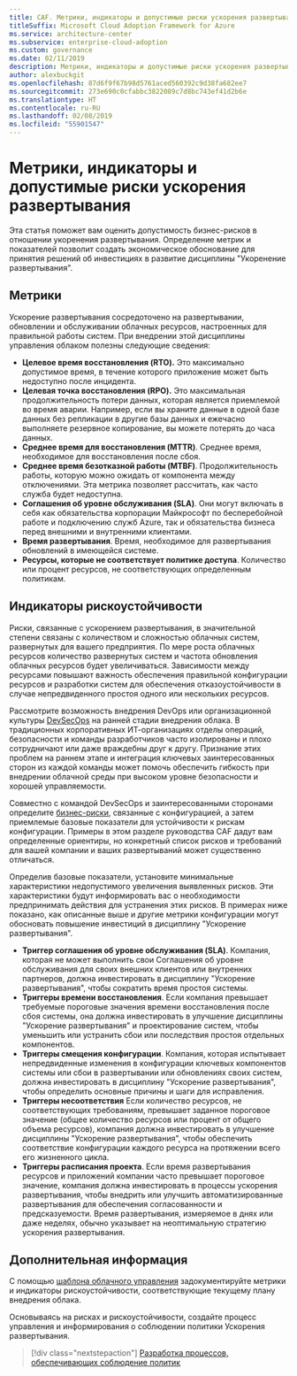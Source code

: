 ```yaml
---
title: CAF. Метрики, индикаторы и допустимые риски ускорения развертывания
titleSuffix: Microsoft Cloud Adoption Framework for Azure
ms.service: architecture-center
ms.subservice: enterprise-cloud-adoption
ms.custom: governance
ms.date: 02/11/2019
description: Метрики, индикаторы и допустимые риски ускорения развертывания
author: alexbuckgit
ms.openlocfilehash: 87d6f9f67b98d5761aced560392c9d38fa682ee7
ms.sourcegitcommit: 273e690c0cfabbc3822089c7d8bc743ef41d2b6e
ms.translationtype: HT
ms.contentlocale: ru-RU
ms.lasthandoff: 02/08/2019
ms.locfileid: "55901547"
---
```

# <a name="deployment-acceleration-metrics-indicators-and-risk-tolerance"></a>Метрики, индикаторы и допустимые риски ускорения развертывания

Эта статья поможет вам оценить допустимость бизнес-рисков в отношении укоренения развертывания. Определение метрик и показателей позволит создать экономическое обоснование для принятия решений об инвестициях в развитие дисциплины "Укоренение развертывания".

## <a name="metrics"></a>Метрики

Ускорение развертывания сосредоточено на развертывании, обновлении и обслуживании облачных ресурсов, настроенных для правильной работы систем. При внедрении этой дисциплины управления облаком полезны следующие сведения:

- **Целевое время восстановления (RTO).** Это максимально допустимое время, в течение которого приложение может быть недоступно после инцидента.
- **Целевая точка восстановления (RPO).** Это максимальная продолжительность потери данных, которая является приемлемой во время аварии. Например, если вы храните данные в одной базе данных без репликации в другие базы данных и ежечасно выполняете резервное копирование, вы можете потерять до часа данных.
- **Среднее время для восстановления (MTTR)**. Среднее время, необходимое для восстановления после сбоя.
- **Среднее время безотказной работы (MTBF)**. Продолжительность работы, которую можно ожидать от компонента между отключениями. Эта метрика позволяет рассчитать, как часто служба будет недоступна.
- **Соглашения об уровне обслуживания (SLA)**. Они могут включать в себя как обязательства корпорации Майкрософт по бесперебойной работе и подключению служб Azure, так и обязательства бизнеса перед внешними и внутренними клиентами.
- **Время развертывания**. Время, необходимое для развертывания обновлений в имеющейся системе.
- **Ресурсы, которые не соответствует политике доступа**. Количество или процент ресурсов, не соответствующих определенным политикам.

## <a name="risk-tolerance-indicators"></a>Индикаторы рискоустойчивости

Риски, связанные с ускорением развертывания, в значительной степени связаны с количеством и сложностью облачных систем, развернутых для вашего предприятия. По мере роста облачных ресурсов количество развернутых систем и частота обновления облачных ресурсов будет увеличиваться. Зависимости между ресурсами повышают важность обеспечения правильной конфигурации ресурсов и разработки систем для обеспечения отказоустойчивости в случае непредвиденного простоя одного или нескольких ресурсов.

<!-- "en-us" location is required for the URL below. -->

Рассмотрите возможность внедрения DevOps или организационной культуры [DevSecOps](https://www.microsoft.com/en-us/securityengineering/devsecops) на ранней стадии внедрения облака. В традиционных корпоративных ИТ-организациях отделы операций, безопасности и команды разработчиков часто изолированы и плохо сотрудничают или даже враждебны друг к другу. Признание этих проблем на раннем этапе и интеграция ключевых заинтересованных сторон из каждой команды может помочь обеспечить гибкость при внедрении облачной среды при высоком уровне безопасности и хорошей управляемости.

Совместно с командой DevSecOps и заинтересованными сторонами определите [бизнес-риски](business-risks.md), связанные с конфигурацией, а затем приемлемые базовые показатели для устойчивости к рискам конфигурации. Примеры в этом разделе руководства CAF дадут вам определенные ориентиры, но конкретный список рисков и требований для вашей компании и ваших развертываний может существенно отличаться.

Определив базовые показатели, установите минимальные характеристики недопустимого увеличения выявленных рисков. Эти характеристики будут информировать вас о необходимости предпринимать действия для устранения этих рисков. В примерах ниже показано, как описанные выше и другие метрики конфигурации могут обосновать повышение инвестиций в дисциплину "Ускорение развертывания".

- **Триггер соглашения об уровне обслуживания (SLA)**. Компания, которая не может выполнить свои Соглашения об уровне обслуживания для своих внешних клиентов или внутренних партнеров, должна инвестировать в дисциплину "Ускорение развертывания", чтобы сократить время простоя системы.
- **Триггеры времени восстановления**. Если компания превышает требуемые пороговые значения времени восстановления после сбоя системы, она должна инвестировать в улучшение дисциплины "Ускорение развертывания" и проектирование систем, чтобы уменьшить или устранить сбои или последствия простоя отдельных компонентов.
- **Триггеры смещения конфигурации**. Компания, которая испытывает непредвиденные изменения в конфигурации ключевых компонентов системы или сбои в развертывании или обновлениях своих систем, должна инвестировать в дисциплину "Ускорение развертывания", чтобы определить основные причины и шаги для исправления.  
- **Триггеры несоответствия** Если количество ресурсов, не соответствующих требованиям, превышает заданное пороговое значение (общее количество ресурсов или процент от общего объема ресурсов), компания должна инвестировать в улучшение дисциплины "Ускорение развертывания", чтобы обеспечить соответствие конфигурации каждого ресурса на протяжении всего его жизненного цикла.
- **Триггеры расписания проекта**. Если время развертывания ресурсов и приложений компании часто превышает пороговое значение, компания должна инвестировать в процессы ускорения развертывания, чтобы внедрить или улучшить автоматизированные развертывания для обеспечения согласованности и предсказуемости. Время развертывания, измеряемое в днях или даже неделях, обычно указывает на неоптимальную стратегию ускорения развертывания.

## <a name="next-steps"></a>Дополнительная информация

С помощью [шаблона облачного управления](./template.md) задокументируйте метрики и индикаторы рискоустойчивости, соответствующие текущему плану внедрения облака.

Основываясь на рисках и рискоустойчивости, создайте процесс управления и информирования о соблюдении политики Ускорения развертывания.

> [!div class="nextstepaction"]
> [Разработка процессов, обеспечивающих соблюдение политик](compliance-processes.md)
